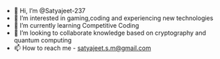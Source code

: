 - 👋 Hi, I’m @Satyajeet-237
- 👀 I’m interested in gaming,coding and experiencing new technologies
- 🌱 I’m currently learning Competitive Coding
- 💞️ I’m looking to collaborate knowledge based on cryptography and quantum computing
- 📫 How to reach me - satyajeet.s.m@gmail.com

<!---
Satyajeet-237/Satyajeet-237 is a ✨ special ✨ repository because its `README.md` (this file) appears on your GitHub profile.
You can click the Preview link to take a look at your changes.
--->
